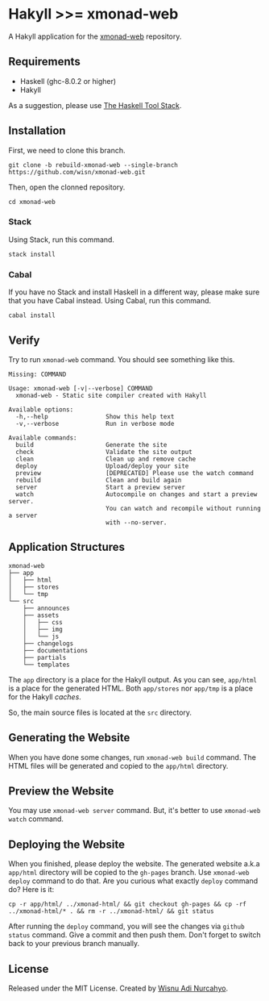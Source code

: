 # Hakyll >>= xmonad-web
A Hakyll application for the
[xmonad-web](https://github.com/xmonad/xmonad-web)
repository.

## Requirements
- Haskell (ghc-8.0.2 or higher)
- Hakyll

As a suggestion, please use
[The Haskell Tool Stack](https://docs.haskellstack.org/en/stable/README/).

## Installation
First, we need to clone this branch.

```
git clone -b rebuild-xmonad-web --single-branch https://github.com/wisn/xmonad-web.git
```

Then, open the clonned repository.

```
cd xmonad-web
```

### Stack
Using Stack, run this command.

```
stack install
```

### Cabal
If you have no Stack and install Haskell in a different way,
please make sure that you have Cabal instead.
Using Cabal, run this command.

```
cabal install
```

## Verify
Try to run `xmonad-web` command. You should see something like this.

```
Missing: COMMAND

Usage: xmonad-web [-v|--verbose] COMMAND
  xmonad-web - Static site compiler created with Hakyll

Available options:
  -h,--help                Show this help text
  -v,--verbose             Run in verbose mode

Available commands:
  build                    Generate the site
  check                    Validate the site output
  clean                    Clean up and remove cache
  deploy                   Upload/deploy your site
  preview                  [DEPRECATED] Please use the watch command
  rebuild                  Clean and build again
  server                   Start a preview server
  watch                    Autocompile on changes and start a preview server.
                           You can watch and recompile without running a server
                           with --no-server.
```

## Application Structures
```
xmonad-web
├── app
│   ├── html
│   ├── stores
│   └── tmp
└── src
    ├── announces
    ├── assets
    │   ├── css
    │   ├── img
    │   └── js
    ├── changelogs
    ├── documentations
    ├── partials
    └── templates
```

The `app` directory is a place for the Hakyll output.
As you can see, `app/html` is a place for the generated HTML.
Both `app/stores` nor `app/tmp` is a place for the Hakyll *caches*.

So, the main source files is located at the `src` directory.

## Generating the Website
When you have done some changes, run `xmonad-web build` command.
The HTML files will be generated and copied to the `app/html` directory.

## Preview the Website
You may use `xmonad-web server` command.
But, it's better to use `xmonad-web watch` command.

## Deploying the Website
When you finished, please deploy the website.
The generated website a.k.a `app/html` directory will be copied to the
`gh-pages` branch. Use `xmonad-web deploy` command to do that.
Are you curious what exactly `deploy` command do? Here is it:

```
cp -r app/html/ ../xmonad-html/ && git checkout gh-pages && cp -rf ../xmonad-html/* . && rm -r ../xmonad-html/ && git status
```

After running the `deploy` command, you will see the changes via
`github status` command. Give a commit and then push them.
Don't forget to switch back to your previous branch manually.

## License
Released under the MIT License.
Created by [Wisnu Adi Nurcahyo](https://github.com/wisn/).

